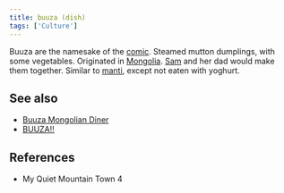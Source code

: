 ```yaml
---
title: buuza (dish)
tags: ['Culture']
---
```

Buuza are the namesake of the [comic](/_wiki/index.md). Steamed mutton dumplings, with some vegetables. Originated in [Mongolia](/_wiki/mongolia.md). [Sam](/_wiki/sam.md) and her dad would make them together. Similar to [manti](/_wiki/manti.md), except not eaten with yoghurt.

## See also
- [Buuza Mongolian Diner](/_wiki/buuza-mongolian-diner.md)
- [BUUZA!!](/_wiki/buuza.md)

## References
- My Quiet Mountain Town 4

